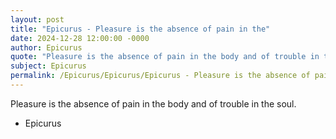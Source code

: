 ```yaml
---
layout: post
title: "Epicurus - Pleasure is the absence of pain in the"
date: 2024-12-28 12:00:00 -0000
author: Epicurus
quote: "Pleasure is the absence of pain in the body and of trouble in the soul."
subject: Epicurus
permalink: /Epicurus/Epicurus/Epicurus - Pleasure is the absence of pain in the
---
```


Pleasure is the absence of pain in the body and of trouble in the soul.

- Epicurus
